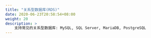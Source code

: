 ```yaml
---
title: "关系型数据库(RDS)"
date: 2020-06-23T20:58:54+08:00
weight: 20
description: >
    支持常见的关系型数据库: MySQL, SQL Server, MariaDB, PostgreSQL
---
```



